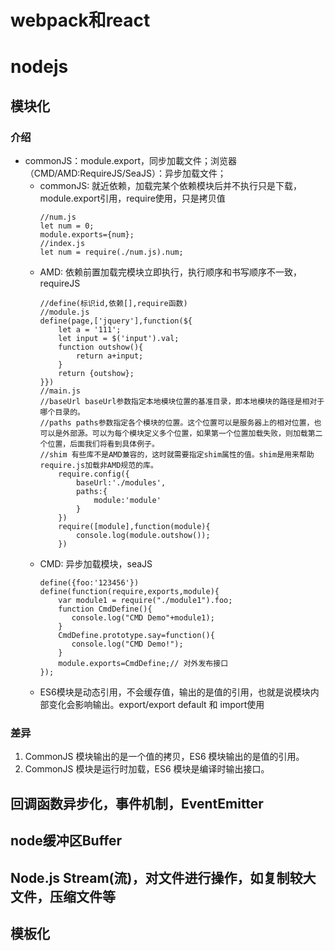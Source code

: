 # webpack和react
# nodejs
## 模块化
### 介绍
* commonJS：module.export，同步加載文件；浏览器（CMD/AMD:RequireJS/SeaJS）：异步加载文件；
    * commonJS: 就近依赖，加载完某个依赖模块后并不执行只是下载，module.export引用，require使用，只是拷贝值
        ```
        //num.js
        let num = 0;
        module.exports={num};
        //index.js
        let num = require(./num.js).num;
        ```
    * AMD: 依赖前置加载完模块立即执行，执行顺序和书写顺序不一致，requireJS
        ```
       //define(标识id,依赖[],require函数)
       //module.js
        define(page,['jquery'],function(${
            let a = '111'; 
            let input = $('input').val;
            function outshow(){
                return a+input;
            }
            return {outshow};
        }})
        //main.js
        //baseUrl baseUrl参数指定本地模块位置的基准目录，即本地模块的路径是相对于哪个目录的。
        //paths paths参数指定各个模块的位置。这个位置可以是服务器上的相对位置，也可以是外部源。可以为每个模块定义多个位置，如果第一个位置加载失败，则加载第二个位置，后面我们将看到具体例子。
        //shim 有些库不是AMD兼容的，这时就需要指定shim属性的值。shim是用来帮助require.js加载非AMD规范的库。
            require.config({
                baseUrl:'./modules',
                paths:{
                    module:'module'
                }
            })
            require([module],function(module){
                console.log(module.outshow());
            })
        ```
    * CMD: 异步加载模块，seaJS
        ```
        define({foo:'123456'})
        define(function(require,exports,module){
            var module1 = require("./module1").foo;
            function CmdDefine(){
               console.log("CMD Demo"+module1);
            }
            CmdDefine.prototype.say=function(){
               console.log("CMD Demo!");
            }
            module.exports=CmdDefine;// 对外发布接口
        });
        ```
    * ES6模块是动态引用，不会缓存值，输出的是值的引用，也就是说模块内部变化会影响输出。export/export default 和 import使用

### 差异
1. CommonJS 模块输出的是一个值的拷贝，ES6 模块输出的是值的引用。
2. CommonJS 模块是运行时加载，ES6 模块是编译时输出接口。
## 回调函数异步化，事件机制，EventEmitter
## node缓冲区Buffer
## Node.js Stream(流)，对文件进行操作，如复制较大文件，压缩文件等
## 模板化